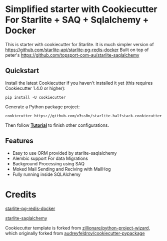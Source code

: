 # Simplified starter with Cookiecutter For Starlite + SAQ + Sqlalchemy + Docker

This is starter with cookiecutter for Starlite.
It is much simpler version of <https://github.com/starlite-api/starlite-pg-redis-docker> 
Built on top of peter's <https://github.com/topsport-com-au/starlite-saqlalchemy>

## Quickstart

Install the latest Cookiecutter if you haven't installed it yet (this requires Cookiecutter 1.4.0 or higher):

```
pip install -U cookiecutter
```

Generate a Python package project:

```
cookiecutter https://github.com/v3ss0n/starlite-halfstack-cookiecutter
```

Then follow **[Tutorial](docs/tutorial.md)** to finish other configurations.

## Features
- Easy to use ORM provided by starlite-saqlalchemy
- Alembic support For data Migrations
- Background Processing using SAQ
- Moked Mail Sending and Reciving with MailHog
- Fully running inside SQLAlchemy



# Credits

[starlite-pg-redis-docker](https://github.com/starlite-api/starlite-pg-redis-docker)

[starlite-saqlalchemy](https://github.com/topsport-com-au/starlite-saqlalchemy)


Cookiecutter template is forked from [zillionare/python-project-wizard](https://github.com/zillionare/python-project-wizard), 
which originally forked from [audreyfeldroy/cookiecutter-pypackage](https://github.com/audreyfeldroy/cookiecutter-pypackage)
